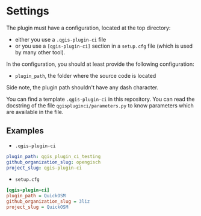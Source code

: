# Settings

The plugin must have a configuration, located at the top directory:

- either you use a `.qgis-plugin-ci` file
- or you use a `[qgis-plugin-ci]` section in a `setup.cfg` file (which is used by many other tool).

In the configuration, you should at least provide the following configuration:

- `plugin_path`, the folder where the source code is located

Side note, the plugin path shouldn't have any dash character.

You can find a template `.qgis-plugin-ci` in this repository.
You can read the docstring of the file `qgispluginci/parameters.py`
to know parameters which are available in the file.

## Examples

- `.qgis-plugin-ci`

```yaml
plugin_path: qgis_plugin_ci_testing
github_organization_slug: opengisch
project_slug: qgis-plugin-ci
```

- `setup.cfg`

```ini
[qgis-plugin-ci]
plugin_path = QuickOSM
github_organization_slug = 3liz
project_slug = QuickOSM
```
